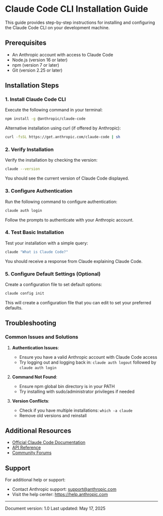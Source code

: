 # Claude Code CLI Installation Guide

This guide provides step-by-step instructions for installing and configuring the Claude Code CLI on your development machine.

## Prerequisites

- An Anthropic account with access to Claude Code
- Node.js (version 16 or later)
- npm (version 7 or later)
- Git (version 2.25 or later)

## Installation Steps

### 1. Install Claude Code CLI

Execute the following command in your terminal:

```bash
npm install -g @anthropic/claude-code
```

Alternative installation using curl (if offered by Anthropic):

```bash
curl -fsSL https://get.anthropic.com/claude-code | sh
```

### 2. Verify Installation

Verify the installation by checking the version:

```bash
claude --version
```

You should see the current version of Claude Code displayed.

### 3. Configure Authentication

Run the following command to configure authentication:

```bash
claude auth login
```

Follow the prompts to authenticate with your Anthropic account.

### 4. Test Basic Installation

Test your installation with a simple query:

```bash
claude "What is Claude Code?"
```

You should receive a response from Claude explaining Claude Code.

### 5. Configure Default Settings (Optional)

Create a configuration file to set default options:

```bash
claude config init
```

This will create a configuration file that you can edit to set your preferred defaults.

## Troubleshooting

### Common Issues and Solutions

1. **Authentication Issues**:
   - Ensure you have a valid Anthropic account with Claude Code access
   - Try logging out and logging back in: `claude auth logout` followed by `claude auth login`

2. **Command Not Found**:
   - Ensure npm global bin directory is in your PATH
   - Try installing with sudo/administrator privileges if needed

3. **Version Conflicts**:
   - Check if you have multiple installations: `which -a claude`
   - Remove old versions and reinstall

## Additional Resources

- [Official Claude Code Documentation](https://docs.anthropic.com/claude-code)
- [API Reference](https://docs.anthropic.com/claude-code/api)
- [Community Forums](https://community.anthropic.com)

## Support

For additional help or support:
- Contact Anthropic support: support@anthropic.com
- Visit the help center: https://help.anthropic.com

---

Document version: 1.0
Last updated: May 17, 2025